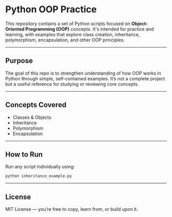 # Python OOP Practice

This repository contains a set of Python scripts focused on **Object-Oriented Programming (OOP)** concepts. It's intended for practice and learning, with examples that explore class creation, inheritance, polymorphism, encapsulation, and other OOP principles.

---

## Purpose

The goal of this repo is to strengthen understanding of how OOP works in Python through simple, self-contained examples. It’s not a complete project but a useful reference for studying or reviewing core concepts.

---

## Concepts Covered

- Classes & Objects
- Inheritance
- Polymorphism
- Encapsulation

---

## How to Run

Run any script individually using:

```bash
python inheritance_example.py
```
---

## License

MIT License — you’re free to copy, learn from, or build upon it.

